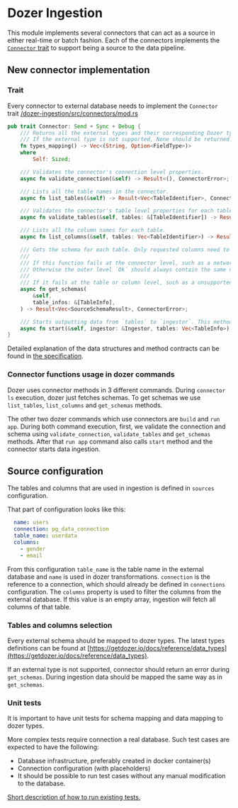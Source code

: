 # Dozer Ingestion

This module implements several connectors that can act as a source in either real-time or batch fashion.
Each of the connectors implements the [`Connector` trait](https://github.com/getdozer/dozer/blob/main/dozer-ingestion/src/connectors/mod.rs) to support being a source to the data pipeline.

## New connector implementation

### Trait

Every connector to external database needs to implement the `Connector` trait [/dozer-ingestion/src/connectors/mod.rs](https://github.com/getdozer/dozer/blob/main/dozer-ingestion/src/connectors/mod.rs)

```rust
pub trait Connector: Send + Sync + Debug {
    /// Returns all the external types and their corresponding Dozer types.
    /// If the external type is not supported, None should be returned.
    fn types_mapping() -> Vec<(String, Option<FieldType>)>
    where
        Self: Sized;

    /// Validates the connector's connection level properties.
    async fn validate_connection(&self) -> Result<(), ConnectorError>;

    /// Lists all the table names in the connector.
    async fn list_tables(&self) -> Result<Vec<TableIdentifier>, ConnectorError>;

    /// Validates the connector's table level properties for each table.
    async fn validate_tables(&self, tables: &[TableIdentifier]) -> Result<(), ConnectorError>;

    /// Lists all the column names for each table.
    async fn list_columns(&self, tables: Vec<TableIdentifier>) -> Result<Vec<TableInfo>, ConnectorError>;

    /// Gets the schema for each table. Only requested columns need to be mapped.
    ///
    /// If this function fails at the connector level, such as a network error, it should return a outer level `Err`.
    /// Otherwise the outer level `Ok` should always contain the same number of elements as `table_infos`.
    ///
    /// If it fails at the table or column level, such as a unsupported data type, one of the elements should be `Err`.
    async fn get_schemas(
        &self,
        table_infos: &[TableInfo],
    ) -> Result<Vec<SourceSchemaResult>, ConnectorError>;

    /// Starts outputting data from `tables` to `ingestor`. This method should never return unless there is an unrecoverable error.
    async fn start(&self, ingestor: &Ingestor, tables: Vec<TableInfo>) -> Result<(), ConnectorError>;
}
```

Detailed explanation of the data structures and method contracts can be found in [the specification](./SPEC.md).

### Connector functions usage in dozer commands

Dozer uses connector methods in 3 different commands. During `connector ls` execution, dozer just fetches schemas. To get schemas we use `list_tables`, `list_columns` and `get_schemas` methods.

The other two dozer commands which use connectors are `build` and `run app`. During both command execution, first, we validate the connection and schema using `validate_connection`, `validate_tables` and `get_schemas` methods. After that `run app` command also calls `start` method and the connector starts data ingestion.

## Source configuration

The tables and columns that are used in ingestion is defined in  `sources`  configuration.

That part of configuration looks like this:

```yaml
  name: users
  connection: pg_data_connection
  table_name: userdata      
  columns:
    - gender        
    - email  
```

From this configuration `table_name` is the table name in the external database and `name` is used in dozer transformations. `connection` is the reference to a connection, which should already be defined in `connections`  configuration. The `columns` property is used to filter the columns from the external database. If this value is an empty array, ingestion will fetch all columns of that table.

### Tables and columns selection

Every external schema should be mapped to dozer types. The latest types definitions can be found at [https://getdozer.io/docs/reference/data_types](https://getdozer.io/docs/reference/data_types).

If an external type is not supported, connector should return an error during `get_schemas`. During ingestion data should be mapped the same way as in `get_schemas`.

### Unit tests

It is important to have unit tests for schema mapping and data mapping to dozer types.

More complex tests require connection a real database. Such test cases are expected to have the following:

* Database infrastructure, preferably created in docker container(s)
* Connection configuration (with placeholders)
* It should be possible to run test cases without any manual modification to the database.

[Short description of how to run existing tests.](src/tests/README.md)
